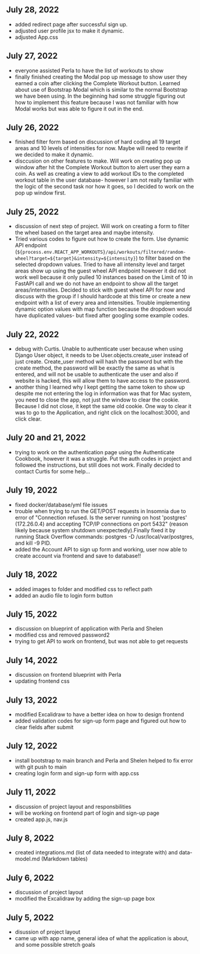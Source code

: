 ## July 28, 2022
- added redirect page after successful sign up.
- adjusted user profile jsx to make it dynamic.
- adjusted App.css

## July 27, 2022
- everyone assisted Perla to have the list of workouts to show
- finally finished creating the Modal pop up message to show user they earned a coin after clicking the Complete Workout button. Learned about use of Bootstrap Modal which is similar to the normal Bootstrap we have been using. In the beginning had some struggle figuring out how to implement this feature because I was not familiar with how Modal works but was able to figure it out in the end. 

## July 26, 2022
- finished filter form based on discussion of hard coding all 19 target areas and 10 levels of intensities for now. Maybe will need to rewrite if we decided to make it dynamic. 
- disccusion on other features to make. Will work on creating pop up window after hit the Complete Workout button to alert user they earn a coin. As well as creating a view to add workout IDs to the completed workout table in the user database- however I am not really familiar with the logic of the second task nor how it goes, so I decided to work on the pop up window first. 

## July 25, 2022
- discussion of next step of project. Will work on creating a form to filter the wheel based on the target area and maybe intensity. 
- Tried various codes to figure out how to create the form. Use dynamic API endpoint
(`${process.env.REACT_APP_WORKOUTS}/api/workouts/filtered/random-wheel?target=${target}&intensity=${intensity}`) to filter based on the selected dropdown values. Tried to have all intensity level and target areas show up using the guest wheel API endpoint however it did not work well because it only pulled 10 instances based on the Limit of 10 in FastAPI call and we do not have an endpoint to show all the target areas/internsities. Decided to stick with guest wheel API for now and discuss with the group if I should hardcode at this time or create a new endpoint with a list of every area and intensities. Trouble implementing dynamic option values with map function because the dropdown would have duplicated values- but fixed after googling some example codes. 

## July 22, 2022
- debug with Curtis. Unable to authenticate user because when using Django User object, it needs to be User.objects.create_user instead of just create. Create_user method will hash the password but with the create method, the password will be exactly the same as what is entered, and will not be usable to authenticate the user and also if website is hacked, this will allow them to have access to the password. 
- another thing I learned why I kept getting the same token to show up despite me not entering the log in information was that for Mac system, you need to close the app, not just the window to clear the cookie. Because I did not close, it kept the same old cookie. One way to clear it was to go to the Application, and right click on the localhost:3000, and click clear.

## July 20 and 21, 2022
- trying to work on the authentication page using the Authenticate Cookbook, however it was a struggle. Put the auth codes in project and followed the instructions, but still does not work. Finally decided to contact Curtis for some help...

## July 19, 2022
- fixed docker/database/yml file issues
- trouble when trying to run the GET/POST requests in Insomnia due to error of 
"Connection refused. Is the server running on host 'postgres' (172.26.0.4) and accepting
TCP/IP connections on port 5432" (reason likely because system shutdown unexpectedly).Finally fixed it by running Stack Overflow commands: postgres -D /usr/local/var/postgres, and kill -9 PID.
- added the Account API to sign up form and working, user now able to create account via 
frontend and save to database!! 

## July 18, 2022
- added images to folder and modified css to reflect path
- added an audio file to login form button

## July 15, 2022
- discussion on blueprint of application with Perla and Shelen
- modified css and removed password2 
- trying to get API to work on frontend, but was not able to get requests

## July 14, 2022
- discussion on frontend blueprint with Perla
- updating frontend css

## July 13, 2022
- modified Excalidraw to have a better idea on how to design frontend
- added validation codes for sign-up form page and figured out how to clear fields after submit 

## July 12, 2022
- install bootstrap to main branch and Perla and Shelen helped to fix error with git push to main
- creating login form and sign-up form with app.css 

## July 11, 2022
- discussion of project layout and responsbilities
- will be working on frontend part of login and sign-up page
- created app.js, nav.js

## July 8, 2022
- created integrations.md (list of data needed to integrate with) and data-model.md (Markdown tables)

## July 6, 2022
- discussion of project layout
- modified the Excalidraw by adding the sign-up page box

## July 5, 2022
- disussion of project layout
- came up with app name, general idea of what the application is about, and some possible stretch goals
